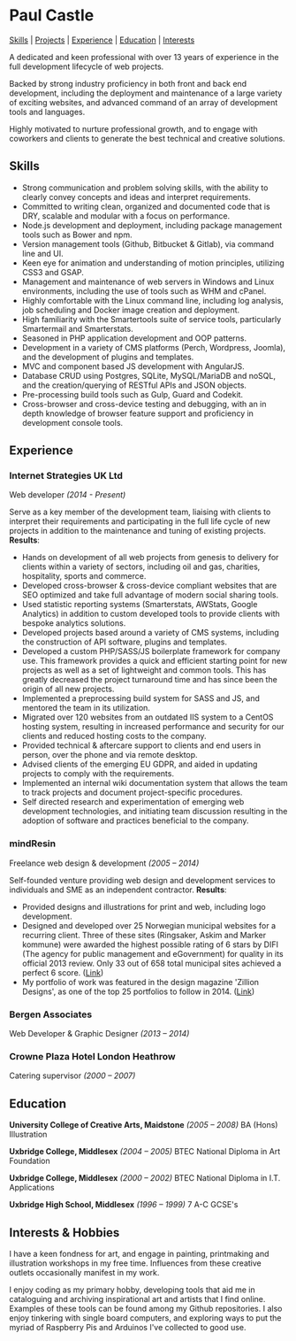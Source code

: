 # Paul Castle

[Skills](#skills) | [Projects](Projects.md) | [Experience](#experience) | [Education](#education) | [Interests](#interests--hobbies)

A dedicated and keen professional with over 13 years of experience in the full development lifecycle of web projects.

Backed by strong industry proficiency in both front and back end development, including the deployment and maintenance of a large variety of exciting websites, and advanced command of an array of development tools and languages.

Highly motivated to nurture professional growth, and to engage with coworkers and clients to generate the best technical and creative solutions.


## Skills
- Strong communication and problem solving skills, with the ability to clearly convey concepts and ideas and interpret requirements.
- Committed to writing clean, organized and documented code that is DRY, scalable and modular with a focus on performance.
- Node.js development and deployment, including package management tools such as Bower and npm.
- Version management tools (Github, Bitbucket & Gitlab), via command line and UI.
- Keen eye for animation and understanding of motion principles, utilizing CSS3 and GSAP.
- Management and maintenance of web servers in Windows and Linux environments, including the use of tools such as WHM and cPanel.
- Highly comfortable with the Linux command line, including log analysis, job scheduling and Docker image creation and deployment.
- High familiarity with the Smartertools suite of service tools, particularly Smartermail and Smarterstats.
- Seasoned in PHP application development and OOP patterns.
- Development in a variety of CMS platforms (Perch, Wordpress, Joomla), and the development of plugins and templates.
- MVC and component based JS development with AngularJS.
- Database CRUD using Postgres, SQLite, MySQL/MariaDB and noSQL, and the creation/querying of RESTful APIs and JSON objects.
- Pre-processing build tools such as Gulp, Guard and Codekit.
- Cross-browser and cross-device testing and debugging, with an in depth knowledge of browser feature support and proficiency in development console tools.


## Experience
### Internet Strategies UK Ltd
Web developer _(2014 - Present)_

Serve as a key member of the development team, liaising with clients to interpret their requirements and participating in the full life cycle of new projects in addition to the maintenance and tuning of existing projects. **Results**:

- Hands on development of all web projects from genesis to delivery for clients within a variety of sectors, including oil and gas, charities, hospitality, sports and commerce.
- Developed cross-browser & cross-device compliant websites that are SEO optimized and take full advantage of modern social sharing tools.
- Used statistic reporting systems (Smarterstats, AWStats, Google Analytics) in addition to custom developed tools to provide clients with bespoke analytics solutions.
- Developed projects based around a variety of CMS systems, including the construction of API software, plugins and templates.
- Developed a custom PHP/SASS/JS boilerplate framework for company use. This framework provides a quick and efficient starting point for new projects as well as a set of lightweight and common tools. This has greatly decreased the project turnaround time and has since been the origin of all new projects.
- Implemented a preprocessing build system for SASS and JS, and mentored the team in its utilization.
- Migrated over 120 websites from an outdated IIS system to a CentOS hosting system, resulting in increased performance and security for our clients and reduced hosting costs to the company.
- Provided technical & aftercare support to clients and end users in person, over the phone and via remote desktop.
- Advised clients of the emerging EU GDPR, and aided in updating projects to comply with the requirements.
- Implemented an internal wiki documentation system that allows the team to track projects and document project-specific procedures.
- Self directed research and experimentation of emerging web development technologies, and initiating team discussion resulting in the adoption of software and practices beneficial to the company.


### mindResin
Freelance web design & development _(2005 – 2014)_

Self-founded venture providing web design and development services to individuals and SME as an independent contractor. **Results**:

- Provided designs and illustrations for print and web, including logo development.
- Designed and developed over 25 Norwegian municipal websites for a recurring client. Three of these sites  (Ringsaker, Askim and Marker kommune) were awarded the highest possible rating of 6 stars by DIFI (The agency for public management and eGovernment) for quality in its official 2013 review. Only 33 out of 658 total municipal sites achieved a perfect 6 score. ([Link](http://kvalitet.difi.no/resultat))
- My portfolio of work was featured in the design magazine 'Zillion Designs', as one of the top 25 portfolios to follow in 2014. ([Link](http://www.zilliondesigns.com/blog/top-25-designer-portfolios-to-follow-in-2014/))


### Bergen Associates
Web Developer & Graphic Designer _(2013 – 2014)_


### Crowne Plaza Hotel London Heathrow 
Catering supervisor _(2000 – 2007)_


## Education
**University College of Creative Arts, Maidstone** _(2005 – 2008)_
BA (Hons) Illustration

**Uxbridge College, Middlesex** _(2004 – 2005)_
BTEC National Diploma in Art Foundation

**Uxbridge College, Middlesex** _(2000 – 2002)_
BTEC National Diploma in I.T. Applications

**Uxbridge High School, Middlesex** _(1996 – 1999)_
7 A-C GCSE's


## Interests & Hobbies
I have a keen fondness for art, and engage in painting, printmaking and illustration workshops in my free time. Influences from these creative outlets occasionally manifest in my work.

I enjoy coding as my primary hobby, developing tools that aid me in cataloguing and archiving inspirational art and artists that I find online. Examples of these tools can be found among my Github repositories. I also enjoy tinkering with single board computers, and exploring ways to put the myriad of Raspberry Pis and Arduinos I've collected to good use.
